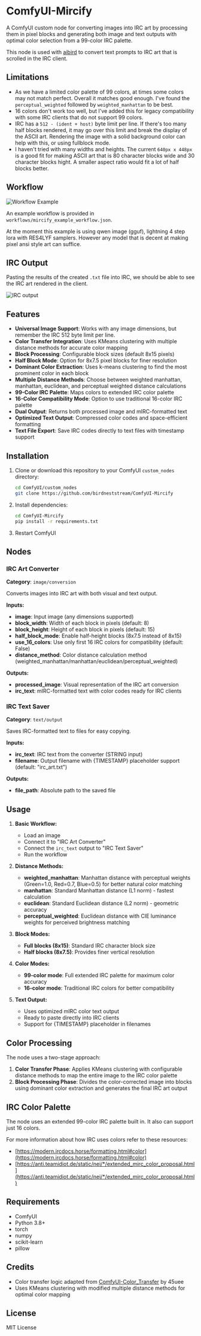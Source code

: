 # ComfyUI-Mircify

A ComfyUI custom node for converting images into IRC art by processing them in pixel blocks and generating both image and text outputs with optimal color selection from a 99-color IRC palette.

This node is used with [aibird](https://github.com/birdneststream/aibird) to convert text prompts to IRC art that is scrolled in the IRC client.

## Limitations

- As we have a limited color palette of 99 colors, at times some colors may not match perfect. Overall it matches good enough. I've found the `perceptual_weighted` followed by `weighted_manhattan` to be best.
- 16 colors don't work too well, but I've added this for legacy compatibility with some IRC clients that do not support 99 colors.
- IRC has a `512 - (ident + host)` byte limit per line. If there's too many half blocks rendered, it may go over this limit and break the display of the ASCII art. Rendering the image with a solid background color can help with this, or using fullblock mode.
- I haven't tried with many widths and heights. The current `640px x 448px` is a good fit for making ASCII art that is 80 character blocks wide and 30 character blocks hight. A smaller aspect ratio would fit a lot of half blocks better.

## Workflow

![Workflow Example](workflows/screenshot.png)

An example workflow is provided in `workflows/mircify_example_workflow.json`.

At the moment this example is using qwen image (gguf), lightning 4 step lora with RES4LYF samplers. However any model that is decent at making pixel ansi style art can suffice.

## IRC Output

Pasting the results of the created `.txt` file into IRC, we should be able to see the IRC art rendered in the client.

![IRC output](workflows/screenshot_irc.png)

## Features

- **Universal Image Support**: Works with any image dimensions, but remember the IRC 512 byte limit per line.
- **Color Transfer Integration**: Uses KMeans clustering with multiple distance methods for accurate color mapping
- **Block Processing**: Configurable block sizes (default 8x15 pixels)
- **Half Block Mode**: Option for 8x7.5 pixel blocks for finer resolution
- **Dominant Color Extraction**: Uses k-means clustering to find the most prominent color in each block
- **Multiple Distance Methods**: Choose between weighted manhattan, manhattan, euclidean, and perceptual weighted distance calculations
- **99-Color IRC Palette**: Maps colors to extended IRC color palette
- **16-Color Compatibility Mode**: Option to use traditional 16-color IRC palette
- **Dual Output**: Returns both processed image and mIRC-formatted text
- **Optimized Text Output**: Compressed color codes and space-efficient formatting
- **Text File Export**: Save IRC codes directly to text files with timestamp support

## Installation

1. Clone or download this repository to your ComfyUI `custom_nodes` directory:
   ```bash
   cd ComfyUI/custom_nodes
   git clone https://github.com/birdneststream/ComfyUI-Mircify
   ```

2. Install dependencies:
   ```bash
   cd ComfyUI-Mircify
   pip install -r requirements.txt
   ```

3. Restart ComfyUI

## Nodes

### IRC Art Converter
**Category**: `image/conversion`

Converts images into IRC art with both visual and text output.

**Inputs:**
- **image**: Input image (any dimensions supported)
- **block_width**: Width of each block in pixels (default: 8)
- **block_height**: Height of each block in pixels (default: 15)
- **half_block_mode**: Enable half-height blocks (8x7.5 instead of 8x15)
- **use_16_colors**: Use only first 16 IRC colors for compatibility (default: False)
- **distance_method**: Color distance calculation method (weighted_manhattan/manhattan/euclidean/perceptual_weighted)

**Outputs:**
- **processed_image**: Visual representation of the IRC art conversion
- **irc_text**: mIRC-formatted text with color codes ready for IRC clients

### IRC Text Saver
**Category**: `text/output`

Saves IRC-formatted text to files for easy copying.

**Inputs:**
- **irc_text**: IRC text from the converter (STRING input)
- **filename**: Output filename with {TIMESTAMP} placeholder support (default: "irc_art.txt")

**Outputs:**
- **file_path**: Absolute path to the saved file

## Usage

1. **Basic Workflow:**
   - Load an image
   - Connect it to "IRC Art Converter"
   - Connect the `irc_text` output to "IRC Text Saver"
   - Run the workflow

2. **Distance Methods:**
   - **weighted_manhattan**: Manhattan distance with perceptual weights (Green=1.0, Red=0.7, Blue=0.5) for better natural color matching
   - **manhattan**: Standard Manhattan distance (L1 norm) - fastest calculation
   - **euclidean**: Standard Euclidean distance (L2 norm) - geometric accuracy
   - **perceptual_weighted**: Euclidean distance with CIE luminance weights for perceived brightness matching

3. **Block Modes:**
   - **Full blocks (8x15)**: Standard IRC character block size
   - **Half blocks (8x7.5)**: Provides finer vertical resolution

4. **Color Modes:**
   - **99-color mode**: Full extended IRC palette for maximum color accuracy
   - **16-color mode**: Traditional IRC colors for better compatibility

5. **Text Output:**
   - Uses optimized mIRC color text output
   - Ready to paste directly into IRC clients
   - Support for {TIMESTAMP} placeholder in filenames

## Color Processing

The node uses a two-stage approach:

1. **Color Transfer Phase**: Applies KMeans clustering with configurable distance methods to map the entire image to the IRC color palette
2. **Block Processing Phase**: Divides the color-corrected image into blocks using dominant color extraction and generates the final IRC art output

## IRC Color Palette

The node uses an extended 99-color IRC palette built in. It also can support just 16 colors.

For more information about how IRC uses colors refer to these resources:

- [https://modern.ircdocs.horse/formatting.html#color](https://modern.ircdocs.horse/formatting.html#color)
- [https://anti.teamidiot.de/static/nei/*/extended_mirc_color_proposal.html](https://anti.teamidiot.de/static/nei/*/extended_mirc_color_proposal.html)

## Requirements

- ComfyUI
- Python 3.8+
- torch
- numpy
- scikit-learn
- pillow

## Credits

- Color transfer logic adapted from [ComfyUI-Color_Transfer](https://github.com/45uee/ComfyUI-Color_Transfer) by 45uee
- Uses KMeans clustering with modified multiple distance methods for optimal color mapping

## License

MIT License